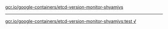 [gcr.io/google-containers/etcd-version-monitor-shyamjvs](https://hub.docker.com/r/anjia0532/google-containers.etcd-version-monitor-shyamjvs/tags/) 

----
[gcr.io/google-containers/etcd-version-monitor-shyamjvs:test √](https://hub.docker.com/r/anjia0532/google-containers.etcd-version-monitor-shyamjvs/tags/)

